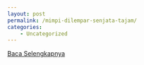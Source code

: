 ```yaml
---
layout: post
permalink: /mimpi-dilempar-senjata-tajam/
categories:
    - Uncategorized
---
```


[Baca Selengkapnya](/06)